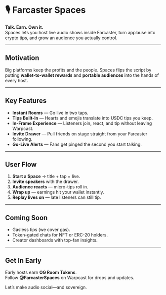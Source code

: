 # 🎙️ Farcaster Spaces

**Talk. Earn. Own it.**  
Spaces lets you host live audio shows inside Farcaster, turn applause into crypto tips, and grow an audience you actually control.

---

## Motivation

Big platforms keep the profits and the people. Spaces flips the script by putting **wallet-to-wallet rewards** and **portable audiences** into the hands of every host.

---

## Key Features

- **Instant Rooms** — Go live in two taps.
- **Tips Built-In** — Hearts and emojis translate into USDC tips you keep.
- **In-Frame Experience** — Listeners join, react, and tip without leaving Warpcast.
- **Invite Drawer** — Pull friends on stage straight from your Farcaster following.
- **Go-Live Alerts** — Fans get pinged the second you start talking.

---

## User Flow

1. **Start a Space** → title + tap = live.
2. **Invite speakers** with the drawer.
3. **Audience reacts** — micro-tips roll in.
4. **Wrap up** — earnings hit your wallet instantly.
5. **Replay lives on** — late listeners can still tip.

---

## Coming Soon

- Gasless tips (we cover gas).
- Token-gated chats for NFT or ERC-20 holders.
- Creator dashboards with top-fan insights.

---

## Get In Early

Early hosts earn **OG Room Tokens**.  
Follow **@FarcasterSpaces** on Warpcast for drops and updates.

Let’s make audio social—and sovereign.
